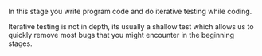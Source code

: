 In this stage you write program code and do iterative testing while coding.

Iterative testing is not in depth, its usually a shallow test which allows us to quickly remove most bugs that you might encounter in the beginning stages.